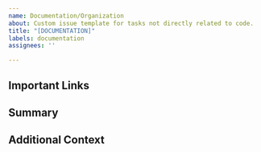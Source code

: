 ```yaml
---
name: Documentation/Organization
about: Custom issue template for tasks not directly related to code.
title: "[DOCUMENTATION]"
labels: documentation
assignees: ''

---
```


## Important Links


## Summary


## Additional Context
